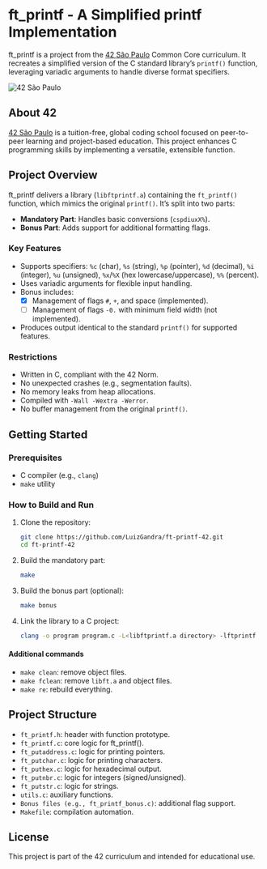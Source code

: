 # ft_printf - A Simplified printf Implementation

ft_printf is a project from the [42 São Paulo](https://www.42sp.org.br/) Common Core curriculum. It recreates a simplified version of the C standard library’s `printf()` function, leveraging variadic arguments to handle diverse format specifiers.

![42 São Paulo](https://img.shields.io/badge/42-São_Paulo-black?style=flat-square&logo=42)

## About 42

[42 São Paulo](https://www.42sp.org.br/) is a tuition-free, global coding school focused on peer-to-peer learning and project-based education. This project enhances C programming skills by implementing a versatile, extensible function.

## Project Overview

ft_printf delivers a library (`libftprintf.a`) containing the `ft_printf()` function, which mimics the original `printf()`. It’s split into two parts:
- **Mandatory Part**: Handles basic conversions (`cspdiuxX%`).
- **Bonus Part**: Adds support for additional formatting flags.

### Key Features

- Supports specifiers: `%c` (char), `%s` (string), `%p` (pointer), `%d` (decimal), `%i` (integer), `%u` (unsigned), `%x`/`%X` (hex lowercase/uppercase), `%%` (percent).
- Uses variadic arguments for flexible input handling.
- Bonus includes:
  - [x] Management of flags `#`, `+`, and space (implemented).
  - [ ] Management of flags `-0.` with minimum field width (not implemented).
- Produces output identical to the standard `printf()` for supported features.

### Restrictions

- Written in C, compliant with the 42 Norm.
- No unexpected crashes (e.g., segmentation faults).
- No memory leaks from heap allocations.
- Compiled with `-Wall -Wextra -Werror`.
- No buffer management from the original `printf()`.

## Getting Started

### Prerequisites

- C compiler (e.g., `clang`)
- `make` utility

### How to Build and Run

1. Clone the repository:

   ```bash
   git clone https://github.com/LuizGandra/ft-printf-42.git
   cd ft-printf-42

2. Build the mandatory part:

   ```bash
   make

3. Build the bonus part (optional):

   ```bash
   make bonus

4. Link the library to a C project:

   ```bash
   clang -o program program.c -L<libftprintf.a directory> -lftprintf

#### Additional commands

- `make clean`: remove object files.
- `make fclean`: remove `libft.a` and object files.
- `make re`: rebuild everything.

## Project Structure

- `ft_printf.h`: header with function prototype.
- `ft_printf.c`: core logic for ft_printf().
- `ft_putaddress.c`: logic for printing pointers.
- `ft_putchar.c`: logic for printing characters.
- `ft_puthex.c`: logic for hexadecimal output.
- `ft_putnbr.c`: logic for integers (signed/unsigned).
- `ft_putstr.c`: logic for strings.
- `utils.c`: auxiliary functions.
- `Bonus files (e.g., ft_printf_bonus.c)`: additional flag support.
- `Makefile`: compilation automation.

## License

This project is part of the 42 curriculum and intended for educational use.
